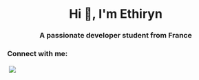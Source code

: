 <h1 align="center">Hi 👋, I'm Ethiryn</h1>
<h3 align="center">A passionate developer student from France</h3>

<h3 align="left">Connect with me:</h3>
<p align="left">
</p>

<p>&nbsp;<img align="center" src="https://github-readme-stats.vercel.app/api?username=ethiryn-glarilak&count_private=true&show_icons=true&theme=dark&locale=fr"/></p>
